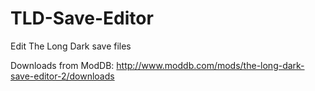 # TLD-Save-Editor
Edit The Long Dark save files

Downloads from ModDB: http://www.moddb.com/mods/the-long-dark-save-editor-2/downloads
